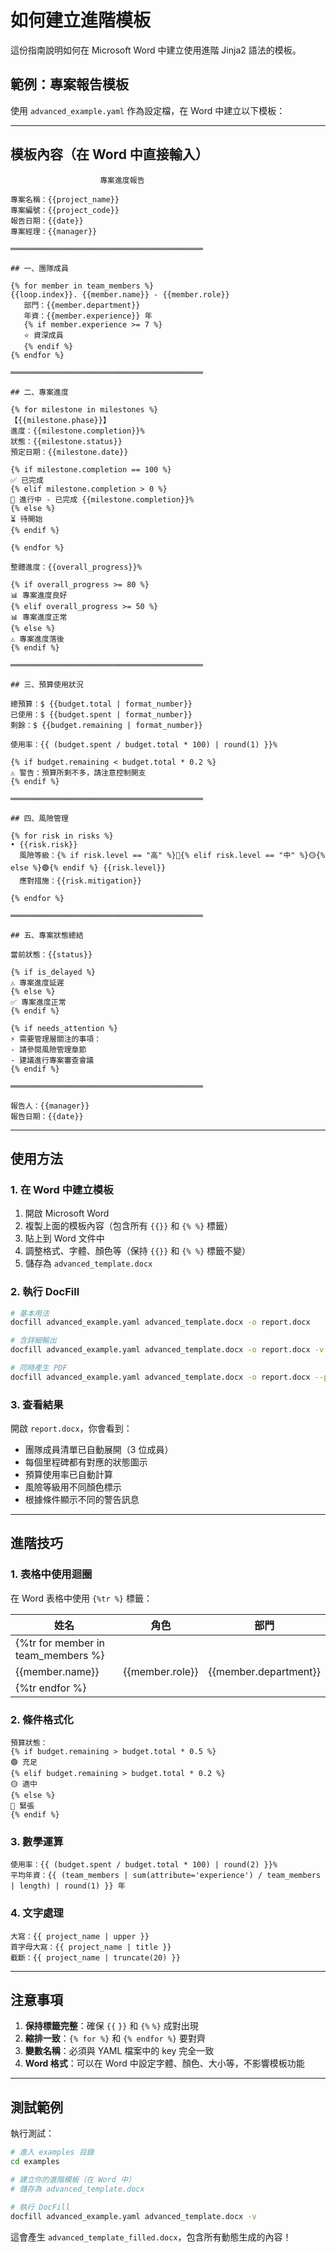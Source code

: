 # 如何建立進階模板

這份指南說明如何在 Microsoft Word 中建立使用進階 Jinja2 語法的模板。

## 範例：專案報告模板

使用 `advanced_example.yaml` 作為設定檔，在 Word 中建立以下模板：

---

## 模板內容（在 Word 中直接輸入）

```
                    專案進度報告

專案名稱：{{project_name}}
專案編號：{{project_code}}
報告日期：{{date}}
專案經理：{{manager}}

═══════════════════════════════════════════

## 一、團隊成員

{% for member in team_members %}
{{loop.index}}. {{member.name}} - {{member.role}}
   部門：{{member.department}}
   年資：{{member.experience}} 年
   {% if member.experience >= 7 %}
   ⭐ 資深成員
   {% endif %}
{% endfor %}

═══════════════════════════════════════════

## 二、專案進度

{% for milestone in milestones %}
【{{milestone.phase}}】
進度：{{milestone.completion}}%
狀態：{{milestone.status}}
預定日期：{{milestone.date}}

{% if milestone.completion == 100 %}
✅ 已完成
{% elif milestone.completion > 0 %}
🔄 進行中 - 已完成 {{milestone.completion}}%
{% else %}
⏳ 待開始
{% endif %}

{% endfor %}

整體進度：{{overall_progress}}%

{% if overall_progress >= 80 %}
📊 專案進度良好
{% elif overall_progress >= 50 %}
📊 專案進度正常
{% else %}
⚠️ 專案進度落後
{% endif %}

═══════════════════════════════════════════

## 三、預算使用狀況

總預算：$ {{budget.total | format_number}}
已使用：$ {{budget.spent | format_number}}
剩餘：$ {{budget.remaining | format_number}}

使用率：{{ (budget.spent / budget.total * 100) | round(1) }}%

{% if budget.remaining < budget.total * 0.2 %}
⚠️ 警告：預算所剩不多，請注意控制開支
{% endif %}

═══════════════════════════════════════════

## 四、風險管理

{% for risk in risks %}
• {{risk.risk}}
  風險等級：{% if risk.level == "高" %}🔴{% elif risk.level == "中" %}🟡{% else %}🟢{% endif %} {{risk.level}}
  應對措施：{{risk.mitigation}}

{% endfor %}

═══════════════════════════════════════════

## 五、專案狀態總結

當前狀態：{{status}}

{% if is_delayed %}
⚠️ 專案進度延遲
{% else %}
✅ 專案進度正常
{% endif %}

{% if needs_attention %}
⚡ 需要管理層關注的事項：
- 請參閱風險管理章節
- 建議進行專案審查會議
{% endif %}

═══════════════════════════════════════════

報告人：{{manager}}
報告日期：{{date}}
```

---

## 使用方法

### 1. 在 Word 中建立模板

1. 開啟 Microsoft Word
2. 複製上面的模板內容（包含所有 `{{}}` 和 `{% %}` 標籤）
3. 貼上到 Word 文件中
4. 調整格式、字體、顏色等（保持 `{{}}` 和 `{% %}` 標籤不變）
5. 儲存為 `advanced_template.docx`

### 2. 執行 DocFill

```bash
# 基本用法
docfill advanced_example.yaml advanced_template.docx -o report.docx

# 含詳細輸出
docfill advanced_example.yaml advanced_template.docx -o report.docx -v

# 同時產生 PDF
docfill advanced_example.yaml advanced_template.docx -o report.docx --pdf
```

### 3. 查看結果

開啟 `report.docx`，你會看到：
- 團隊成員清單已自動展開（3 位成員）
- 每個里程碑都有對應的狀態圖示
- 預算使用率已自動計算
- 風險等級用不同顏色標示
- 根據條件顯示不同的警告訊息

---

## 進階技巧

### 1. 表格中使用迴圈

在 Word 表格中使用 `{%tr %}` 標籤：

| 姓名 | 角色 | 部門 |
|------|------|------|
| {%tr for member in team_members %} | | |
| {{member.name}} | {{member.role}} | {{member.department}} |
| {%tr endfor %} | | |

### 2. 條件格式化

```
預算狀態：
{% if budget.remaining > budget.total * 0.5 %}
🟢 充足
{% elif budget.remaining > budget.total * 0.2 %}
🟡 適中
{% else %}
🔴 緊張
{% endif %}
```

### 3. 數學運算

```
使用率：{{ (budget.spent / budget.total * 100) | round(2) }}%
平均年資：{{ (team_members | sum(attribute='experience') / team_members | length) | round(1) }} 年
```

### 4. 文字處理

```
大寫：{{ project_name | upper }}
首字母大寫：{{ project_name | title }}
截斷：{{ project_name | truncate(20) }}
```

---

## 注意事項

1. **保持標籤完整**：確保 `{{` `}}` 和 `{%` `%}` 成對出現
2. **縮排一致**：`{% for %}` 和 `{% endfor %}` 要對齊
3. **變數名稱**：必須與 YAML 檔案中的 key 完全一致
4. **Word 格式**：可以在 Word 中設定字體、顏色、大小等，不影響模板功能

---

## 測試範例

執行測試：

```bash
# 進入 examples 目錄
cd examples

# 建立你的進階模板（在 Word 中）
# 儲存為 advanced_template.docx

# 執行 DocFill
docfill advanced_example.yaml advanced_template.docx -v
```

這會產生 `advanced_template_filled.docx`，包含所有動態生成的內容！
